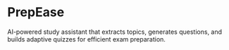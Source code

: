 # PrepEase
AI-powered study assistant that extracts topics, generates questions, and builds adaptive quizzes for efficient exam preparation.
